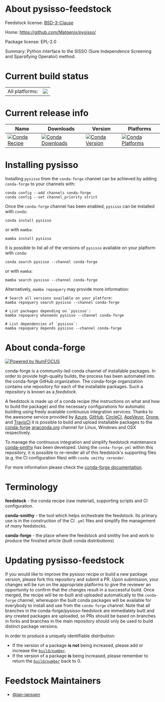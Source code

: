 About pysisso-feedstock
=======================

Feedstock license: [BSD-3-Clause](https://github.com/conda-forge/pysisso-feedstock/blob/main/LICENSE.txt)

Home: https://github.com/Matgenix/pysisso/

Package license: EPL-2.0

Summary: Python interface to the SISSO (Sure Independence Screening and Sparsifying Operator) method.

Current build status
====================


<table><tr><td>All platforms:</td>
    <td>
      <a href="https://dev.azure.com/conda-forge/feedstock-builds/_build/latest?definitionId=21829&branchName=main">
        <img src="https://dev.azure.com/conda-forge/feedstock-builds/_apis/build/status/pysisso-feedstock?branchName=main">
      </a>
    </td>
  </tr>
</table>

Current release info
====================

| Name | Downloads | Version | Platforms |
| --- | --- | --- | --- |
| [![Conda Recipe](https://img.shields.io/badge/recipe-pysisso-green.svg)](https://anaconda.org/conda-forge/pysisso) | [![Conda Downloads](https://img.shields.io/conda/dn/conda-forge/pysisso.svg)](https://anaconda.org/conda-forge/pysisso) | [![Conda Version](https://img.shields.io/conda/vn/conda-forge/pysisso.svg)](https://anaconda.org/conda-forge/pysisso) | [![Conda Platforms](https://img.shields.io/conda/pn/conda-forge/pysisso.svg)](https://anaconda.org/conda-forge/pysisso) |

Installing pysisso
==================

Installing `pysisso` from the `conda-forge` channel can be achieved by adding `conda-forge` to your channels with:

```
conda config --add channels conda-forge
conda config --set channel_priority strict
```

Once the `conda-forge` channel has been enabled, `pysisso` can be installed with `conda`:

```
conda install pysisso
```

or with `mamba`:

```
mamba install pysisso
```

It is possible to list all of the versions of `pysisso` available on your platform with `conda`:

```
conda search pysisso --channel conda-forge
```

or with `mamba`:

```
mamba search pysisso --channel conda-forge
```

Alternatively, `mamba repoquery` may provide more information:

```
# Search all versions available on your platform:
mamba repoquery search pysisso --channel conda-forge

# List packages depending on `pysisso`:
mamba repoquery whoneeds pysisso --channel conda-forge

# List dependencies of `pysisso`:
mamba repoquery depends pysisso --channel conda-forge
```


About conda-forge
=================

[![Powered by
NumFOCUS](https://img.shields.io/badge/powered%20by-NumFOCUS-orange.svg?style=flat&colorA=E1523D&colorB=007D8A)](https://numfocus.org)

conda-forge is a community-led conda channel of installable packages.
In order to provide high-quality builds, the process has been automated into the
conda-forge GitHub organization. The conda-forge organization contains one repository
for each of the installable packages. Such a repository is known as a *feedstock*.

A feedstock is made up of a conda recipe (the instructions on what and how to build
the package) and the necessary configurations for automatic building using freely
available continuous integration services. Thanks to the awesome service provided by
[Azure](https://azure.microsoft.com/en-us/services/devops/), [GitHub](https://github.com/),
[CircleCI](https://circleci.com/), [AppVeyor](https://www.appveyor.com/),
[Drone](https://cloud.drone.io/welcome), and [TravisCI](https://travis-ci.com/)
it is possible to build and upload installable packages to the
[conda-forge](https://anaconda.org/conda-forge) [anaconda.org](https://anaconda.org/)
channel for Linux, Windows and OSX respectively.

To manage the continuous integration and simplify feedstock maintenance
[conda-smithy](https://github.com/conda-forge/conda-smithy) has been developed.
Using the ``conda-forge.yml`` within this repository, it is possible to re-render all of
this feedstock's supporting files (e.g. the CI configuration files) with ``conda smithy rerender``.

For more information please check the [conda-forge documentation](https://conda-forge.org/docs/).

Terminology
===========

**feedstock** - the conda recipe (raw material), supporting scripts and CI configuration.

**conda-smithy** - the tool which helps orchestrate the feedstock.
                   Its primary use is in the construction of the CI ``.yml`` files
                   and simplify the management of *many* feedstocks.

**conda-forge** - the place where the feedstock and smithy live and work to
                  produce the finished article (built conda distributions)


Updating pysisso-feedstock
==========================

If you would like to improve the pysisso recipe or build a new
package version, please fork this repository and submit a PR. Upon submission,
your changes will be run on the appropriate platforms to give the reviewer an
opportunity to confirm that the changes result in a successful build. Once
merged, the recipe will be re-built and uploaded automatically to the
`conda-forge` channel, whereupon the built conda packages will be available for
everybody to install and use from the `conda-forge` channel.
Note that all branches in the conda-forge/pysisso-feedstock are
immediately built and any created packages are uploaded, so PRs should be based
on branches in forks and branches in the main repository should only be used to
build distinct package versions.

In order to produce a uniquely identifiable distribution:
 * If the version of a package **is not** being increased, please add or increase
   the [``build/number``](https://docs.conda.io/projects/conda-build/en/latest/resources/define-metadata.html#build-number-and-string).
 * If the version of a package **is** being increased, please remember to return
   the [``build/number``](https://docs.conda.io/projects/conda-build/en/latest/resources/define-metadata.html#build-number-and-string)
   back to 0.

Feedstock Maintainers
=====================

* [@jan-janssen](https://github.com/jan-janssen/)

